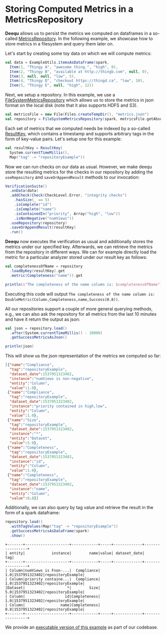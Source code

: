 # Storing Computed Metrics in a MetricsRepository

**Deequ** allows us to persist the metrics we computed on dataframes in a so-called [MetricsRepository](https://github.com/awslabs/deequ/blob/master/src/main/scala/com/amazon/deequ/repository/MetricsRepository.scala). In the following example, we showcase how to store metrics in a filesystem and query them later on.

Let's start by creating some toy data on which we will compute metrics:

```scala
val data = ExampleUtils.itemsAsDataframe(spark,
  Item(1, "Thingy A", "awesome thing.", "high", 0),
  Item(2, "Thingy B", "available at http://thingb.com", null, 0),
  Item(3, null, null, "low", 5),
  Item(4, "Thingy D", "checkout https://thingd.ca", "low", 10),
  Item(5, "Thingy E", null, "high", 12))
```

Next, we setup a repository. In this example, we use a [FileSystemMetricsRepository](https://github.com/awslabs/deequ/blob/master/src/main/scala/com/amazon/deequ/repository/fs/FileSystemMetricsRepository.scala) which allows us to store the metrics in json format on the local disk (note that it also supports HDFS and S3).

```scala
val metricsFile = new File(Files.createTempDir(), "metrics.json")
val repository = FileSystemMetricsRepository(spark, metricsFile.getAbsolutePath)
```
Each set of metrics that we computed needs be indexed by a so-called [ResultKey](https://github.com/awslabs/deequ/blob/master/src/main/scala/com/amazon/deequ/repository/MetricsRepository.scala), which contains a timestamp and supports arbitrary
tags in the form of key-value pairs. Let's setup one for this example:

```scala
val resultKey = ResultKey(
  System.currentTimeMillis(), 
  Map("tag" -> "repositoryExample"))
```

Now we can run checks on our data as usual. However, we make deequ store the resulting metrics for the checks in our repository by adding the `useRepository` and `saveOrAppendResult` methods to our invocation:

```scala
VerificationSuite()
  .onData(data)
  .addCheck(Check(CheckLevel.Error, "integrity checks")
    .hasSize(_ == 5)
    .isComplete("id")
    .isComplete("name")
    .isContainedIn("priority", Array("high", "low"))
    .isNonNegative("numViews"))
  .useRepository(repository)
  .saveOrAppendResult(resultKey)
  .run()
```

**Deequ** now executes the verification as usual and additionally stores the metrics under our specified key. Afterwards, we can retrieve the metrics from the repository in different ways. We can for example directly load the metric for a 
particular analyzer stored under our result key as follows:

```scala
val completenessOfName = repository
  .loadByKey(resultKey).get
  .metric(Completeness("name")).get

println(s"The completeness of the name column is: $completenessOfName")
```

Executing this code will output `The completeness of the name column is: DoubleMetric(Column,Completeness,name,Success(0.8))`.

All our repositories support a couple of more general querying methods, e.g., we can also ask the repository for all metrics from the last 10 minutes and have it return the output as json:

```scala
val json = repository.load()
  .after(System.currentTimeMillis() - 10000)
  .getSuccessMetricsAsJson()

println(json)
```
This will show us the json representation of the metrics we computed so far:

```json
[{"name":"Compliance",
  "tag":"repositoryExample",
  "dataset_date":1537951323402,
  "instance":"numViews is non-negative",
  "entity":"Column",
  "value":1.0},
 {"name":"Compliance",
  "tag":"repositoryExample",
  "dataset_date":1537951323402,
  "instance":"priority contained in high,low",
  "entity":"Column",
  "value":1.0},
 {"name":"Size",
  "tag":"repositoryExample",
  "dataset_date":1537951323402,
  "instance":"*",
  "entity":"Dataset",
  "value":5.0},
 {"name":"Completeness",
  "tag":"repositoryExample",
  "dataset_date":1537951323402,
  "instance":"id",
  "entity":"Column",
  "value":1.0},
 {"name":"Completeness",
  "tag":"repositoryExample",
  "dataset_date":1537951323402,
  "instance":"name",
  "entity":"Column",
  "value":0.8}]
```

Additionally, we can also query by tag value and retrieve the result in the form of a spark dataframe:

```scala
repository.load()
  .withTagValues(Map("tag" -> "repositoryExample"))
  .getSuccessMetricsAsDataFrame(spark)
  .show()
```

```
+-------+--------------------+------------+-----+-------------+-----------------+
| entity|            instance|        name|value| dataset_date|              tag|
+-------+--------------------+------------+-----+-------------+-----------------+
| Column|numViews is Fnon-...|  Compliance|  1.0|1537951323402|repositoryExample|
| Column|priority containe...|  Compliance|  1.0|1537951323402|repositoryExample|
|Dataset|                   *|        Size|  5.0|1537951323402|repositoryExample|
| Column|                  id|Completeness|  1.0|1537951323402|repositoryExample|
| Column|                name|Completeness|  0.8|1537951323402|repositoryExample|
+-------+--------------------+------------+-----+-------------+-----------------+
```

We provide an [executable version of this example](https://github.com/awslabs/deequ/blob/master/src/main/scala/com/amazon/deequ/examples/MetricsRepositoryExample.scala) as part of our codebase.
